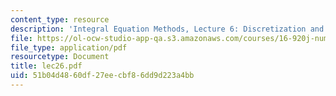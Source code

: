 ```yaml
---
content_type: resource
description: 'Integral Equation Methods, Lecture 6: Discretization and Quadrature'
file: https://ol-ocw-studio-app-qa.s3.amazonaws.com/courses/16-920j-numerical-methods-for-partial-differential-equations-sma-5212-spring-2003/51b04d4860df27eecbf86dd9d223a4bb_lec26.pdf
file_type: application/pdf
resourcetype: Document
title: lec26.pdf
uid: 51b04d48-60df-27ee-cbf8-6dd9d223a4bb
---
```

